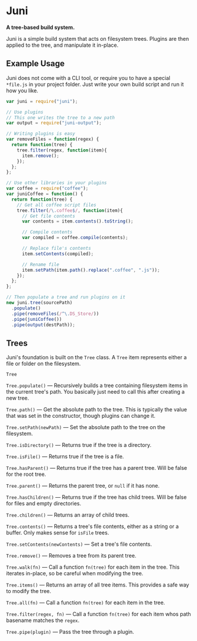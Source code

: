 # Juni

**A tree-based build system.**

Juni is a simple build system that acts on filesystem trees. Plugins are then
applied to the tree, and manipulate it in-place.

## Example Usage

Juni does not come with a CLI tool, or require you to have a special `*file.js`
in your project folder. Just write your own build script and run it how you
like.

```js
var juni = require("juni");

// Use plugins
// This one writes the tree to a new path
var output = require("juni-output");

// Writing plugins is easy
var removeFiles = function(regex) {
  return function(tree) {
    tree.filter(regex, function(item){
      item.remove();
    });
  };
};

// Use other libraries in your plugins
var coffee = require("coffee");
var juniCoffee = function() {
  return function(tree) {
    // Get all coffee script files
    tree.filter(/\.coffee$/, function(item){
      // Get file contents
      var contents = item.contents().toString();

      // Compile contents
      var compiled = coffee.compile(contents);

      // Replace file's contents
      item.setContents(compiled);

      // Rename file
      item.setPath(item.path().replace(".coffee", ".js"));
    });
  };
};

// Then populate a tree and run plugins on it
new juni.tree(sourcePath)
  .populate()
  .pipe(removeFiles(/^\.DS_Store/))
  .pipe(juniCoffee())
  .pipe(output(destPath));
```

## Trees

Juni's foundation is built on the `Tree` class. A `Tree` item represents either
a file or folder on the filesystem.

`Tree`

`Tree.populate()` — Recursively builds a tree containing filesystem items in the
current tree's path. You basically just need to call this after creating a new
tree.

`Tree.path()` — Get the absolute path to the tree. This is typically the value
that was set in the constructor, though plugins can change it.

`Tree.setPath(newPath)` — Set the absolute path to the tree on the filesystem.

`Tree.isDirectory()` — Returns true if the tree is a directory.

`Tree.isFile()` — Returns true if the tree is a file.

`Tree.hasParent()` — Returns true if the tree has a parent tree. Will be false
for the root tree.

`Tree.parent()` — Returns the parent tree, or `null` if it has none.

`Tree.hasChildren()` — Returns true if the tree has child trees. Will be false
for files and empty directories.

`Tree.children()` — Returns an array of child trees.

`Tree.contents()` — Returns a tree's file contents, either as a string or a
buffer. Only makes sense for `isFile` trees.

`Tree.setContents(newContents)` — Set a tree's file contents.

`Tree.remove()` — Removes a tree from its parent tree.

`Tree.walk(fn)` — Call a function `fn(tree)` for each item in the tree. This
iterates in-place, so be careful when modifying the tree.

`Tree.items()` — Returns an array of all tree items. This provides a safe way to
modify the tree.

`Tree.all(fn)` — Call a function `fn(tree)` for each item in the tree.

`Tree.filter(regex, fn)` — Call a function `fn(tree)` for each item whos path
basename matches the `regex`.

`Tree.pipe(plugin)` — Pass the tree through a plugin.
